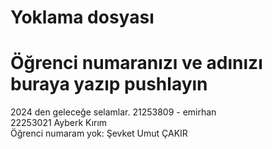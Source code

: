 # Yoklama dosyası
# Öğrenci numaranızı ve adınızı buraya yazıp pushlayın
2024 den geleceğe selamlar. 21253809 - emirhan <br/>
22253021 Ayberk Kırım <br/>
Öğrenci numaram yok: Şevket Umut ÇAKIR <br/>

